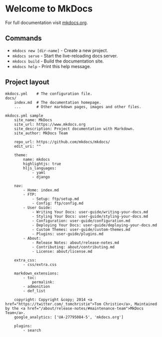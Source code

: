 # Welcome to MkDocs

For full documentation visit [mkdocs.org](https://mkdocs.org).

## Commands

* `mkdocs new [dir-name]` - Create a new project.
* `mkdocs serve` - Start the live-reloading docs server.
* `mkdocs build` - Build the documentation site.
* `mkdocs help` - Print this help message.

## Project layout

    mkdocs.yml    # The configuration file.
    docs/
        index.md  # The documentation homepage.
        ...       # Other markdown pages, images and other files.

	mkdocs.yml sample
		site_name: MkDocs
		site_url: https://www.mkdocs.org
		site_description: Project documentation with Markdown.
		site_author: MkDocs Team
		
		repo_url: https://github.com/mkdocs/mkdocs/
		edit_uri: ""
		
		theme:
		    name: mkdocs
		    highlightjs: true
		    hljs_languages:
		        - yaml
		        - django
		
		nav:
		    - Home: index.md
		    - FTP:
		        - Setup: ftp/setup.md
		        - Config: ftp/config.md
		    - User Guide:
		        - Writing Your Docs: user-guide/writing-your-docs.md
		        - Styling Your Docs: user-guide/styling-your-docs.md
		        - Configuration: user-guide/configuration.md
		        - Deploying Your Docs: user-guide/deploying-your-docs.md
		        - Custom Themes: user-guide/custom-themes.md
		        - Plugins: user-guide/plugins.md
		    - About:
		        - Release Notes: about/release-notes.md
		        - Contributing: about/contributing.md
		        - License: about/license.md
		
		extra_css:
		    - css/extra.css
		
		markdown_extensions:
		    - toc:
		        permalink: 
		    - admonition
		    - def_list
		
		copyright: Copyright &copy; 2014 <a href="https://twitter.com/_tomchristie">Tom Christie</a>, Maintained by the <a href="/about/release-notes/#maintenance-team">MkDocs Team</a>.
		google_analytics: ['UA-27795084-5', 'mkdocs.org']
		
		plugins:
		    - search
		

